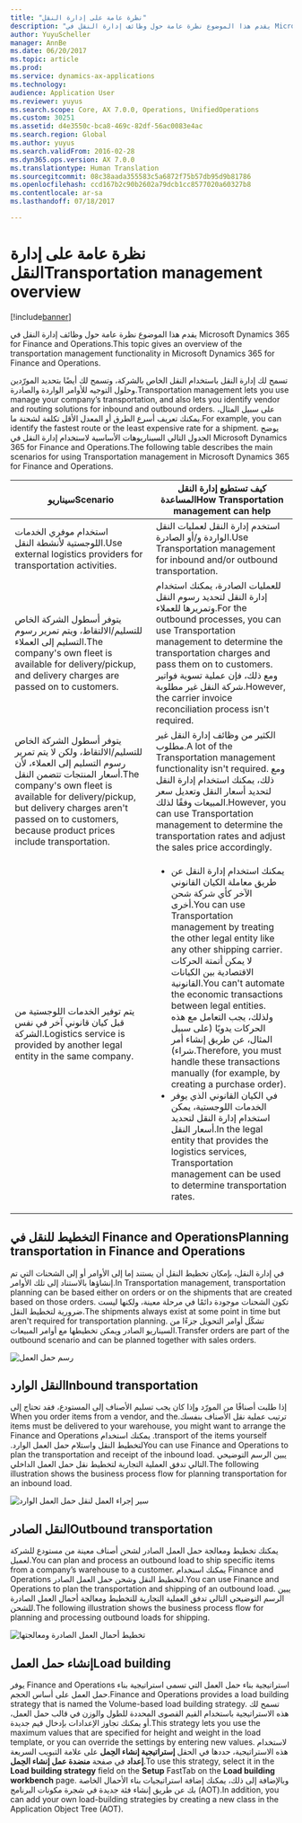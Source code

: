 ```yaml
---
title: "نظرة عامة على إدارة النقل"
description: "يقدم هذا الموضوع نظرة عامة حول وظائف إدارة النقل في Microsoft Dynamics 365 for Finance and Operations."
author: YuyuScheller
manager: AnnBe
ms.date: 06/20/2017
ms.topic: article
ms.prod: 
ms.service: dynamics-ax-applications
ms.technology: 
audience: Application User
ms.reviewer: yuyus
ms.search.scope: Core, AX 7.0.0, Operations, UnifiedOperations
ms.custom: 30251
ms.assetid: d4e3550c-bca8-469c-82df-56ac0083e4ac
ms.search.region: Global
ms.author: yuyus
ms.search.validFrom: 2016-02-28
ms.dyn365.ops.version: AX 7.0.0
ms.translationtype: Human Translation
ms.sourcegitcommit: 08c38aada355583c5a6872f75b57db95d9b81786
ms.openlocfilehash: ccd167b2c90b2602a79dcb1cc8577020a60327b8
ms.contentlocale: ar-sa
ms.lasthandoff: 07/18/2017

---
```


# <a name="transportation-management-overview"></a><span data-ttu-id="44c9f-103">نظرة عامة على إدارة النقل</span><span class="sxs-lookup"><span data-stu-id="44c9f-103">Transportation management overview</span></span>

[!include[banner](../includes/banner.md)]


<span data-ttu-id="44c9f-104">يقدم هذا الموضوع نظرة عامة حول وظائف إدارة النقل في Microsoft Dynamics 365 for Finance and Operations.</span><span class="sxs-lookup"><span data-stu-id="44c9f-104">This topic gives an overview of the transportation management functionality in Microsoft Dynamics 365 for Finance and Operations.</span></span>

<span data-ttu-id="44c9f-105">تسمح لك إدارة النقل باستخدام النقل الخاص بالشركة، وتسمح لك أيضًا بتحديد المورّدين وحلول التوجيه للأوامر الواردة والصادرة.</span><span class="sxs-lookup"><span data-stu-id="44c9f-105">Transportation management lets you use manage your company’s transportation, and also lets you identify vendor and routing solutions for inbound and outbound orders.</span></span> <span data-ttu-id="44c9f-106">على سبيل المثال، يمكنك تعريف أسرع الطرق أو المعدل الأقل تكلفة لشحنة ما.</span><span class="sxs-lookup"><span data-stu-id="44c9f-106">For example, you can identify the fastest route or the least expensive rate for a shipment.</span></span> <span data-ttu-id="44c9f-107">يوضح الجدول التالي السيناريوهات الأساسية لاستخدام إدارة النقل في Microsoft Dynamics 365 for Finance and Operations.</span><span class="sxs-lookup"><span data-stu-id="44c9f-107">The following table describes the main scenarios for using Transportation management in Microsoft Dynamics 365 for Finance and Operations.</span></span>

<table>
<colgroup>
<col width="50%" />
<col width="50%" />
</colgroup>
<thead>
<tr class="header">
<th><span data-ttu-id="44c9f-108">سيناريو</span><span class="sxs-lookup"><span data-stu-id="44c9f-108">Scenario</span></span></th>
<th><span data-ttu-id="44c9f-109">كيف تستطيع إدارة النقل المساعدة</span><span class="sxs-lookup"><span data-stu-id="44c9f-109">How Transportation management can help</span></span></th>
</tr>
</thead>
<tbody>
<tr class="odd">
<td><span data-ttu-id="44c9f-110">استخدام موفري الخدمات اللوجستية لأنشطة النقل.</span><span class="sxs-lookup"><span data-stu-id="44c9f-110">Use external logistics providers for transportation activities.</span></span></td>
<td><span data-ttu-id="44c9f-111">استخدم إدارة النقل لعمليات النقل الواردة و/أو الصادرة.</span><span class="sxs-lookup"><span data-stu-id="44c9f-111">Use Transportation management for inbound and/or outbound transportation.</span></span></td>
</tr>
<tr class="even">
<td><span data-ttu-id="44c9f-112">يتوفر أسطول الشركة الخاص للتسليم/الالتقاط، ويتم تمرير رسوم التسليم إلى العملاء.</span><span class="sxs-lookup"><span data-stu-id="44c9f-112">The company's own fleet is available for delivery/pickup, and delivery charges are passed on to customers.</span></span></td>
<td><span data-ttu-id="44c9f-113">للعمليات الصادرة، يمكنك استخدام إدارة النقل لتحديد رسوم النقل وتمريرها للعملاء.</span><span class="sxs-lookup"><span data-stu-id="44c9f-113">For the outbound processes, you can use Transportation management to determine the transportation charges and pass them on to customers.</span></span> <span data-ttu-id="44c9f-114">ومع ذلك، فإن عملية تسوية فواتير شركة النقل غير مطلوبة.</span><span class="sxs-lookup"><span data-stu-id="44c9f-114">However, the carrier invoice reconciliation process isn't required.</span></span></td>
</tr>
<tr class="odd">
<td><span data-ttu-id="44c9f-115">يتوفر أسطول الشركة الخاص للتسليم/الالتقاط، ولكن لا يتم تمرير رسوم التسليم إلى العملاء، لأن أسعار المنتجات تتضمن النقل.</span><span class="sxs-lookup"><span data-stu-id="44c9f-115">The company's own fleet is available for delivery/pickup, but delivery charges aren't passed on to customers, because product prices include transportation.</span></span></td>
<td><span data-ttu-id="44c9f-116">الكثير من وظائف إدارة النقل غير مطلوب.</span><span class="sxs-lookup"><span data-stu-id="44c9f-116">A lot of the Transportation management functionality isn't required.</span></span> <span data-ttu-id="44c9f-117">ومع ذلك، يمكنك استخدام إدارة النقل لتحديد أسعار النقل وتعديل سعر المبيعات وفقًا لذلك.</span><span class="sxs-lookup"><span data-stu-id="44c9f-117">However, you can use Transportation management to determine the transportation rates and adjust the sales price accordingly.</span></span></td>
</tr>
<tr class="even">
<td><span data-ttu-id="44c9f-118">يتم توفير الخدمات اللوجستية من قبل كيان قانوني آخر في نفس الشركة.</span><span class="sxs-lookup"><span data-stu-id="44c9f-118">Logistics service is provided by another legal entity in the same company.</span></span></td>
<td><ul>
<li><span data-ttu-id="44c9f-119">يمكنك استخدام إدارة النقل عن طريق معاملة الكيان القانوني الآخر كأي شركة شحن أخرى.</span><span class="sxs-lookup"><span data-stu-id="44c9f-119">You can use Transportation management by treating the other legal entity like any other shipping carrier.</span></span> <span data-ttu-id="44c9f-120">لا يمكن أتمتة الحركات الاقتصادية بين الكيانات القانونية.</span><span class="sxs-lookup"><span data-stu-id="44c9f-120">You can't automate the economic transactions between legal entities.</span></span> <span data-ttu-id="44c9f-121">ولذلك، يجب التعامل مع هذه الحركات يدويًا (على سبيل المثال، عن طريق إنشاء أمر شراء).</span><span class="sxs-lookup"><span data-stu-id="44c9f-121">Therefore, you must handle these transactions manually (for example, by creating a purchase order).</span></span></li>
<li><span data-ttu-id="44c9f-122">في الكيان القانوني الذي يوفر الخدمات اللوجستية، يمكن استخدام إدارة النقل لتحديد أسعار النقل.</span><span class="sxs-lookup"><span data-stu-id="44c9f-122">In the legal entity that provides the logistics services, Transportation management can be used to determine transportation rates.</span></span></li>
</ul></td>
</tr>
</tbody>
</table>

## <a name="planning-transportation-in-finance-and-operations"></a><span data-ttu-id="44c9f-123">التخطيط للنقل في Finance and Operations</span><span class="sxs-lookup"><span data-stu-id="44c9f-123">Planning transportation in Finance and Operations</span></span>
<span data-ttu-id="44c9f-124">في إدارة النقل، بإمكان تخطيط النقل أن يستند إما إلى الأوامر أو إلى الشحنات التي تم إنشاؤها بالاستناد إلى تلك الأوامر.</span><span class="sxs-lookup"><span data-stu-id="44c9f-124">In Transportation management, transportation planning can be based either on orders or on the shipments that are created based on those orders.</span></span> <span data-ttu-id="44c9f-125">تكون الشحنات موجودة دائمًا في مرحلة معينة، ولكنها ليست ضرورية لتخطيط النقل.</span><span class="sxs-lookup"><span data-stu-id="44c9f-125">The shipments always exist at some point in time but aren't required for transportation planning.</span></span> <span data-ttu-id="44c9f-126">تشكّل أوامر التحويل جزءًا من السيناريو الصادر ويمكن تخطيطها مع أوامر المبيعات.</span><span class="sxs-lookup"><span data-stu-id="44c9f-126">Transfer orders are part of the outbound scenario and can be planned together with sales orders.</span></span> 

![رسم حمل العمل](./media/Load-drawing1-1024x477.jpg)

## <a name="inbound-transportation"></a><span data-ttu-id="44c9f-128">النقل الوارد</span><span class="sxs-lookup"><span data-stu-id="44c9f-128">Inbound transportation</span></span>
<span data-ttu-id="44c9f-129">‏‫إذا طلبت أصنافًا من المورّد وإذا كان يجب تسليم الأصناف إلى المستودع، فقد تحتاج إلى ترتيب عملية نقل الأصناف بنفسك.</span><span class="sxs-lookup"><span data-stu-id="44c9f-129">When you order items from a vendor, and the items must be delivered to your warehouse, you might want to arrange the transport of the items yourself.</span></span> <span data-ttu-id="44c9f-130">يمكنك استخدام Finance and Operations لتخطيط النقل واستلام حمل العمل الوارد.‬</span><span class="sxs-lookup"><span data-stu-id="44c9f-130">You can use Finance and Operations to plan the transportation and receipt of the inbound load.</span></span> <span data-ttu-id="44c9f-131">يبين الرسم التوضيحي التالي تدفق العملية التجارية لتخطيط نقل حمل العمل الداخلي.</span><span class="sxs-lookup"><span data-stu-id="44c9f-131">The following illustration shows the business process flow for planning transportation for an inbound load.</span></span> 

![سير إجراء العمل لنقل حمل العمل الوارد](./media/Businessprocessflowforinboundloadtransportation.jpg)

## <a name="outbound-transportation"></a><span data-ttu-id="44c9f-133">النقل الصادر</span><span class="sxs-lookup"><span data-stu-id="44c9f-133">Outbound transportation</span></span>
<span data-ttu-id="44c9f-134">يمكنك تخطيط ومعالجة حمل العمل الصادر لشحن أصناف معينة من مستودع للشركة لعميل.</span><span class="sxs-lookup"><span data-stu-id="44c9f-134">You can plan and process an outbound load to ship specific items from a company’s warehouse to a customer.</span></span> <span data-ttu-id="44c9f-135">يمكنك استخدام Finance and Operations لتخطيط النقل وشحن حمل العمل الصادر.‬</span><span class="sxs-lookup"><span data-stu-id="44c9f-135">You can use Finance and Operations to plan the transportation and shipping of an outbound load.</span></span> <span data-ttu-id="44c9f-136">يبين الرسم التوضيحي التالي تدفق العملية التجارية للتخطيط ومعالجة أحمال العمل الصادرة للشحن.</span><span class="sxs-lookup"><span data-stu-id="44c9f-136">The following illustration shows the business process flow for planning and processing outbound loads for shipping.</span></span> 

![تخطيط أحمال العمل الصادرة ومعالجتها](./media/Planningandprocessingoutboundloads.jpg)

## <a name="load-building"></a><span data-ttu-id="44c9f-138">إنشاء حمل العمل</span><span class="sxs-lookup"><span data-stu-id="44c9f-138">Load building</span></span>
<span data-ttu-id="44c9f-139">يوفر Finance and Operations استراتيجية بناء حمل العمل التي تسمى استراتيجية بناء حمل العمل على أساس الحجم.</span><span class="sxs-lookup"><span data-stu-id="44c9f-139">Finance and Operations provides a load building strategy that is named the Volume-based load building strategy.</span></span> <span data-ttu-id="44c9f-140">تسمح لك هذه الاستراتيجية باستخدام القيم القصوى المحددة للطول والوزن في قالب حمل العمل، أو يمكنك تجاوز الإعدادات بإدخال قيم جديدة.</span><span class="sxs-lookup"><span data-stu-id="44c9f-140">This strategy lets you use the maximum values that are specified for height and weight in the load template, or you can override the settings by entering new values.</span></span> <span data-ttu-id="44c9f-141">لاستخدام هذه الاستراتيجية، حددها في الحقل **إستراتيجية إنشاء الحِمل‬** على علامة التبويب السريعة **إعداد** في صفحة **منضدة عمل إنشاء الحِمل‬**.</span><span class="sxs-lookup"><span data-stu-id="44c9f-141">To use this strategy, select it in the **Load building strategy** field on the **Setup** FastTab on the **Load building workbench** page.</span></span> <span data-ttu-id="44c9f-142">وبالإضافة إلى ذلك، يمكنك إضافة استراتيجيات بناء الأحمال الخاصة بك عن طريق إنشاء فئة جديدة في شجرة مكونات البرنامج (AOT).</span><span class="sxs-lookup"><span data-stu-id="44c9f-142">In addition, you can add your own load-building strategies by creating a new class in the Application Object Tree (AOT).</span></span>




